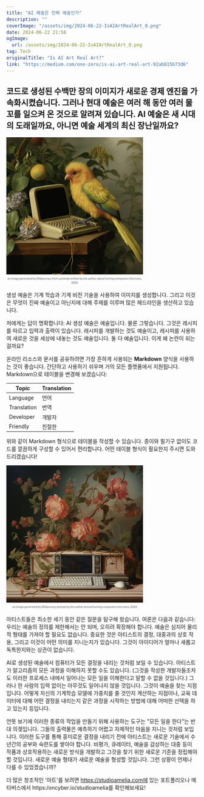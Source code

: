 ```yaml
---
title: "AI 예술은 진짜 예술인가"
description: ""
coverImage: "/assets/img/2024-06-22-IsAIArtRealArt_0.png"
date: 2024-06-22 21:58
ogImage: 
  url: /assets/img/2024-06-22-IsAIArtRealArt_0.png
tag: Tech
originalTitle: "Is AI Art Real Art?"
link: "https://medium.com/one-zero/is-ai-art-real-art-92ab815b73d6"
---
```



## 코드로 생성된 수백만 장의 이미지가 새로운 경제 엔진을 가속화시켰습니다. 그러나 현대 예술은 여러 해 동안 여러 물꼬를 일으켜 온 것으로 알려져 있습니다. AI 예술은 새 시대의 도래일까요, 아니면 예술 세계의 최신 장난일까요?

![image](/assets/img/2024-06-22-IsAIArtRealArt_0.png)

생성 예술은 기계 학습과 기계 비전 기술을 사용하여 이미지를 생성합니다. 그리고 이것은 무엇이 진짜 예술이고 아닌지에 대해 주제를 이루며 많은 헤드라인을 생산하고 있습니다.

저에게는 답이 명확합니다: AI 생성 예술은 예술입니다. 물론 그렇습니다. 그것은 레시피를 따르고 입력과 출력이 있습니다. 레시피를 개발하는 것도 예술이고, 레시피를 사용하여 새로운 것을 세상에 내놓는 것도 예술입니다. 둘 다 예술입니다. 이게 왜 논란이 되는 걸까요?

<div class="content-ad"></div>

온라인 리소스와 문서를 공유하려면 가장 흔하게 사용되는 **Markdown** 양식을 사용하는 것이 좋습니다. 간단하고 사용하기 쉬우며 거의 모든 플랫폼에서 지원됩니다. Markdown으로 테이블을 변경해 보겠습니다:


| Topic          | Translation                                    |
|----------------|------------------------------------------------|
| Language       | 언어                                           |
| Translation    | 번역                                           |
| Developer      | 개발자                                         |
| Friendly       | 친절한                                        |


위와 같이 Markdown 형식으로 테이블을 작성할 수 있습니다. 종이와 필기구 없이도 코드를 깔끔하게 구성할 수 있어서 편리합니다. 어떤 테이블 형식이 필요한지 주시면 도와드리겠습니다!


<div class="content-ad"></div>


![Artwork](/assets/img/2024-06-22-IsAIArtRealArt_1.png)

아티스트들은 최소한 세기 동안 같은 질문을 탐구해 왔습니다. 여론은 다음과 같습니다: 우리는 예술의 정의를 제한해서는 안 되며, 오히려 확장해야 합니다. 예술은 심지어 물리적 형태를 가져야 할 필요도 없습니다. 중요한 것은 아티스트의 결정, 대중과의 상호 작용, 그리고 이것이 어떤 의미를 지니는지가 있습니다. 그것이 아이디어가 얼마나 새롭고 독특한지와는 상관이 없습니다.

AI로 생성된 예술에서 컴퓨터가 모든 결정을 내리는 것처럼 보일 수 있습니다. 아티스트가 알고리즘의 모든 과정을 이해하지 못할 수도 있습니다. (그것을 작성한 개발자들조차도 이러한 프로세스 내에서 일어나는 모든 일을 이해한다고 말할 수 없을 것입니다.) 그러나 한 사람의 입력 없이는 아무것도 일어나지 않을 것입니다. 그것이 예술을 찾는 지점입니다. 어떻게 자신의 기계학습 모델에 가중치를 줄 것인지 계산하는 지점이나, 교육 데이터에 대해 어떤 결정을 내리는지 같은 과정을 시작하는 방법에 대해 어떠한 선택을 하고 있는지 등입니다.

언뜻 보기에 이러한 종류의 작업을 만들기 위해 사용하는 도구는 "모든 일을 한다"는 반대 의겢입니다. 그들의 출력물은 예측하기 어렵고 자체적인 마음을 지니는 것처럼 보입니다. 이러한 도구를 통해 흥미로운 결정을 내리기 전에 아티스트는 새로운 기술에서 수년간의 공부와 숙련도를 쌓아야 합니다. 비평가, 큐레이터, 예술을 감상하는 대중 등이 작품과 상호작용하는 새로운 방식을 개발하고 그것을 찾기 위한 새로운 기준을 정립해야 할 것입니다. 새로운 예술 형태가 새로운 예술을 형성할 것입니다. 그런 상황이 언제나 다를 수 있었겠습니까?


<div class="content-ad"></div>

더 많은 창조적인 '아트'를 보려면 https://studioamelia.com에 있는 포트폴리오나 메타버스에서 https:/oncyber.io/studioamelia를 확인해보세요!